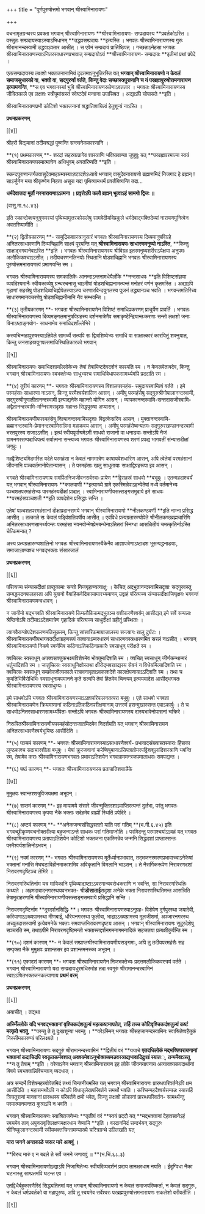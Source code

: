 +++
title = "पूर्णपुरुषोत्तमो भगवान् श्रीस्वामिनारायणः"

+++

वचनामृतग्रन्थस्य प्रवक्ता भगवान् श्रीस्वामिनारायणः **श्रीस्वामिनारायण- सम्प्रदायस्य **प्रवर्तकोऽस्ति । वस्तुतः सम्प्रदायस्याऽस्याऽभिधानम् **उद्धवसम्प्रदायः **इत्यस्ति । भगवतः श्रीस्वामिनारायणस्य गुरुः श्रीरामानन्दस्वामी उद्धवाऽवतार आसीत् । स एवेमं सम्प्रदायं प्रातिष्ठिपत् । गच्छताऽनेहसा भगवतः श्रीस्वामिनारायणस्याऽनितरसाधारणप्रभावात् सम्प्रदायोऽयं **श्रीस्वामिनारायण- सम्प्रदायः **इतीमां प्रथां प्रपेदे ।

एतत्सम्प्रदायस्य लक्षशो भक्तजनानामियं दृढतमाऽनुभूतिरस्ति यत् **भगवान् श्रीस्वामिनारायणो न केवलं समाजसुधारको वा**,  **भक्तो वा**,  **सद्गुरुर्वा वर्तते**,  **किन्तु वेदाः सच्छास्त्रपुराणानि च यं परब्रह्मपुरुषोत्तमनारायण इत्यामनन्ति**,  **स एव भगवानस्यां भुवि श्रीस्वामिनारायणरूपेणाऽवततार । भगवतः श्रीस्वामिनारायणस्य जीवितकाले एव लक्षशः स्त्रीपुमांसस्तं स्वेष्टदेवं मन्वाना उपासिषत । अद्याऽपि चोपासते **इति ।

श्रीस्वामिनारायणप्रभौ कोटिशो भक्तजनानां श्रद्धातिशायित्वं हेतुशून्यं नाऽस्ति ।

**प्रथमप्रकरणम्**

[[४]]

श्रीहरौ विद्यमानां तदीयश्रद्धां पुष्णन्ति सन्त्यनेककारणानि ।

**(१) प्रथमकारणम् **-  शरदां सहस्रात्प्रागेव शास्त्राणि भविष्यवाण्या जुघुषुः यत् **परब्रह्मपरमात्मा स्वयं श्रीस्वामिनारायणपरमात्मत्वेन अधिभुवम् अवतरिष्यति **इति ।

स्कन्दपुराणान्तर्गतवासुदेवमाहात्म्यस्याऽष्टादशेऽध्याये भगवान् वासुदेवनारायणो ब्रह्माणमिदं निजगाद हे ब्रह्मन् ! साऽर्जुनेन मया श्रीकृष्णेन निहता असुरा यदा पृथिव्यामधर्मं प्रवर्तयिष्यन्ति तदा...

**धर्मदेवात्तदा मूर्तौ नरनारायणाऽऽत्मना । प्रवृत्तेऽपि कलौ ब्रह्मन् भूत्वाऽहं सामगो द्विजः ॥**

(वासु.मा.१८.४३)

इति स्कान्दोक्त्यनुगुणमस्यां पृथिव्यामुत्तरकोसलेषु सामवेदीयविप्रकुले धर्मदेवाद्भक्तिदेव्यां नारायणमुनित्वेन अवतरिष्यामीति ।

**(२) द्वितीयकारणम् **-  सामुद्रिकशास्त्रानुसारं भगवतः श्रीस्वामिनारायणस्य दिव्यमानुषविग्रहे अनितरसाधारणानि दिव्यचिह्नानि साक्ष्यं पूरयन्ति यत् **श्रीस्वामिनारायणः साधारणमनुष्यो नाऽस्ति**,  **किन्तु साक्षाद्भगवानेवाऽस्ति **इति । भगवतः श्रीस्वामिनारायणस्य श्रीविग्रह इतरमनुष्यशरीराऽपेक्षया अनुपमः अलौकिकश्चाऽऽसीत् । तदीयचरणनलिनयोः स्थितानि षोडशचिह्नानि भगवतः श्रीस्वामिनारायणस्य पुरुषोत्तमनारायणत्वं प्रमाणयन्ति स्म ।

भगवतः श्रीस्वामिनारायणस्य समकालिकैः आनन्दाऽन्तनामधेयैर्लोके **नन्दसाधवः **इति विशिष्टसंज्ञया व्यपदिश्यमानैः स्वीयकाव्येषु ग्रन्थरचनासु चाऽमीषां षोडशचिह्नानामत्यन्तं मनोहरं वर्णनं कृतमस्ति । अद्याऽपि गृहाणां सहस्रेषु षोडशदिव्यचिह्नोपेतस्याऽस्य चरणारविन्दयुगलस्य पूजनं तद्ध्यानञ्च भवति । भगवन्तमतिरिच्य साधारणमानवचरणेषु षोडशचिह्नानीमानि नैव सम्भवन्ति ।

**(३) तृतीयकारणम् **-  भगवता श्रीस्वामिनारायणेन विशिष्टं समाधिप्रकरणम् प्राचुर्येण प्रावर्ति । भगवतः श्रीस्वामिनारायणस्य दिव्यमङ्गलमानुषविग्रहस्य दर्शनमात्रेणैव समाकृष्टेन्द्रियान्तःकरणाः सन्तो लक्षशो जनाः विनाऽष्टाङ्गयोग- साधनामेव समाधिदशाँल्लेभिरे ।

कस्यचिन्महापुरुषस्याऽतिवेले सामर्थ्ये सत्यपि सः द्वित्रशिष्येभ्यः समाधिं वा साक्षात्कारं कारयितुं शक्नुयात्, किन्तु जनसाहस्रयुगपत्समाधिस्थितिकारको भगवान्

[[५]]

श्रीस्वामिनारायणः समाधिदशायाँल्लोकेभ्यः तेषां तेषामिष्टदेवदर्शनं कारयति स्म । न केवलमेतावदेव, किन्तु भगवान् श्रीस्वामिनारायणः स्वभक्तेभ्यः साधुभ्यश्च समाधिविधापकसामर्थ्यमपि प्रददाति स्म ।

**(४) तुरीयं कारणम् **-  भगवतः श्रीस्वामिनारायणस्य विशालपरमहंस- समुदायस्वामित्वं वर्तते । इमे परमहंसाः साधारणा नाऽसन्, किन्तु परमैश्वर्यशालिन आसन् । अमीषु परमहंसेषु सद्गुरुश्रीगोपालानन्दस्वामी, सद्गुरुश्रीगुणातीतानन्दस्वामी इत्याद्यनेके महान्तो योगिन आसन् । व्यापकानन्दस्वामि-सन्तदासजीस्वामि- अद्वैतानन्दस्वामि-मग्निरामसदृशाः महान्तः सिद्धपुरुषा अप्यासन् ।

श्रीस्वामिनारायणीयपरमहंसेषु नित्यानन्दस्वामिसदृशाः विद्वत्केसरिण आसन् । मुक्तानन्दस्वामि-ब्रह्मानन्दस्वामि-प्रेमानन्दस्वामिसन्निभा महाकवय आसन् । अमीषु परमहंसेष्वन्यतमः सद्गुरुरखण्डानन्दस्वामी भरतपुरस्य राजाऽऽसीत् । इत्थं स्वीयपूर्वाश्रमेऽमी साधवो राजानो वा धनाढ्याः सन्तोऽपि नैजं ग्रामनगरसम्पदाधिपत्यं सर्वात्मना सन्त्यज्य भगवतः श्रीस्वामिनारायणस्य शरणं प्रपद्य भागवतीं संन्यासदीक्षां जगृहुः ।

महद्वैशिष्ट्यमिदमस्ति यदेते परमहंसा न केवलं नाममात्रेण काषायवेशधारिण आसन्, अपि त्वेतेषां परमहंसानां जीवनानि पञ्चवर्तमानोपेतान्यासन् । ते परमहंसाः खलु साधुतायाः साक्षाद्विग्रहरूपा इव आसन् ।

भगवते श्रीस्वामिनारायणाय समर्पितनिजजीवनसर्वस्वाः प्रायेण **द्विसहस्रं साधवो **बभूवुः । एतन्महदाश्चर्यं यत् भगवान् श्रीस्वामिनारायणः **कालवाणी **इत्याख्ये ग्रामे एकस्मिन्नेवाऽहन्येतेषां मध्ये वर्तमानेभ्यः पञ्चशतपरमहंसेभ्यः पारमहंस्यदीक्षां प्रादात् । स्वामिनारायणीयसत्सङ्गसमुदाये इमे साधवः **परमहंसपञ्चशती **इति व्यपदेशेन प्रसिद्धाः सन्ति ।

एतेषां पञ्चशतपरमहंसानां दीक्षाप्रदानसमये भगवान् श्रीस्वामिनारायणो **नीलकण्ठवर्णी **इति नाम्ना प्रसिद्ध आसीत् । तत्काले सः केवलं षड्विंशतिवर्षीय आसीत् । एवंविधे प्रत्यग्रतारुण्योपेते श्रीनीलकण्ठब्रह्मचारिणि अनितरसाधारणसामर्थ्यवन्तः परमहंसा नवनवोन्मेषप्रेमबन्धेनाऽतितरां स्निग्धा आसन्नितीयं चमत्कृतिर्नाऽस्ति चेत्किमन्यत् ?

अस्य प्रत्यग्रतारुण्यशालिनो भगवतः श्रीस्वामिनारायणस्यैकेनैव आज्ञापत्रेणाऽष्टादश भूसम्पद्धनाढयाः, समाजाऽग्रण्यश्च भगवद्भक्ताः संसारजालं

**प्रथमप्रकरणम्**

[[६]]

परित्यज्य संन्यासदीक्षां प्राप्तुकामाः सन्तो निजगृहाण्यत्याक्षुः । केचित् अद्भुतानन्दस्वामिसदृशाः सद्गुरवस्तु सम्बद्धमदनफलहस्ता अपि युवानो वैवाहिकवेदिकायामारभ्यमाणम् उद्वाहं परित्यज्य संन्यासदीक्षाजिघृक्षवः भगवन्तं श्रीस्वामिनारायणमन्वधावन् ।

न जानीमो यद्भगवति श्रीस्वामिनारायणे किमलौकिकमद्भुतञ्च वशीकरणैश्वर्यम् आसीद्यत् इमे सर्वे सम्पन्नाः श्रेष्ठिनोऽपि तदीयाऽऽदेशमात्रेण गृहादिकं परित्यज्य साधुदीक्षां ग्रहीतुं प्रस्थिताः ।

त्यागवैराग्योपदेशकरणमतिसुकरम्, किन्तु सांसारिकमायाजालस्य सन्त्यागः खलु दुर्घटः । श्रीस्वामिनारायणीयभागवतदीक्षाग्रहणरूपं काषायाऽम्बरधारणं साधारणवस्त्रधारणमिव सरलं नाऽसीत् । भगवान् श्रीस्वामिनारायणो निकषे स्वर्णमिव कठिनाऽतिकठिनप्रकारैः स्वसाधून् परीक्षते स्म ।

क्वचित्सः स्वसाधून् अपक्वसक्तुकभक्ष्यविशेषमेव भोक्तुमादिशति स्म । क्वचित् स्वसाधून् जीर्णकन्थाम्बरं धर्तुमादिशति स्म । जातुचित्सः स्वसाधूनिक्षोस्तथा क्षीरोद्भवखाद्यस्य सेवनं न विधेयमित्यादिशति स्म । क्वचित्सः स्वसाधून् सम्प्रवेकशैत्यकाले रात्रावनावृताऽवकाशदेशे कालक्षेपणायाऽऽदिशति स्म । तथा च कुमतिभिर्विरोधिभिः स्वसाधूनामपमानने कृते सत्यपि तेषां हितमेव चिन्त्यम् इत्ययमादेश आसीद्भगवतः श्रीस्वामिनारायणस्य स्वसाधुभ्यः ।

इमे साधवोऽपि भगवतः श्रीस्वामिनारायणस्याऽऽज्ञापरिपालनतत्परा बभूवुः । एते साधवो भगवता श्रीस्वामिनारायणेन क्रियमाणानां कठिनाऽतिकठिनपरीक्षणानाम् उत्तरणं हसन्मुखास्सन्त एवाऽकार्षुः । ते च साधवोऽनितरसाधारणसामर्थ्योपेताः सन्तोऽपि भगवतः श्रीस्वामिनारायणस्य दास्यभावेनोपासनां चक्रिरे ।

निरूपितश्रीस्वामिनारायणीयपरमहंसोदन्तजातमिदमेव निदर्शयति यत् भगवान् श्रीस्वामिनारायण अनितरसाधारणैश्वर्यभूयिष्ठ आसीदिति ।

**(५) पञ्चमं कारणम् **-  भगवतः श्रीस्वामिनारायणस्याऽसाधारणैश्वर्य- प्रभावादसंख्यास्तस्कराः हिंसका लुण्ठकाश्च सदाचारशीला बभूवुः । येषां क्रूरजनानां करेष्विषुबाणाऽसिपत्रतोमरपट्टिशशूलादिशस्त्राणि भवन्ति स्म, तेषामेव कराः श्रीस्वामिनारायणभगवतः प्रभावाऽतिशयेन भगवन्नाममन्त्रजपमालाधराः समपद्यन्त ।

**(६) षष्ठं कारणम् **-  भगवतः श्रीस्वामिनारायणस्य प्रतापातिशयान्नैके

[[७]]

मुमुक्षवः स्वान्तश्शत्रुविजयक्षमा अभूवन् ।

**(७) सप्तमं कारणम् **-  इह मायामये संसारे जीवन्मुक्तिदशाऽवाप्तिरत्यन्तं दुर्लभा, परंतु भगवतः श्रीस्वामिनारायणस्य कृपया नैके भक्ताः सदेहमेव ब्राह्मीं स्थितिं प्रपेदिरे ।

**(८) अष्टमं कारणम् **-  **अनेकजन्मसंसिद्धस्ततो याति परां गतिम् **(भ.गी.६.४५) इति भगवच्छ्रीकृष्णवचनोक्तरीत्या बहुजन्माऽन्ते साधकः परां गतिमाप्नोति । परमिदन्तु परमाश्चर्याऽऽवहं यत् भगवतः श्रीस्वामिनारायणस्य प्रतापाऽतिशयेन कोटिशो भक्तजना एकस्मिन्नेव जन्मनि सिद्धदशां प्राप्तास्सन्तः परमैश्वर्यशालिनोऽभवन् ।

**(९) नवमं कारणम् **-  भगवतः श्रीस्वामिनारायणस्य मूर्तेर्ध्यानप्रभावात्, तद्भजनस्मरणप्रभावाच्चाऽनेकेषां भक्तानां मनांसि मेघघटाविहीनमाकाशमिव अविकृतानि विमलानि चाऽसन् । ते नैसर्गिकरूपेण निरावरणदशां निरावरणदृष्टिञ्च लेभिरे ।

निरावरणस्थितिर्नाम यत्र मायिकानि पृथिव्याद्यष्टाऽऽवरणान्यवरोधकराणि न भवन्ति, सा निरावरणस्थितिः कथ्यते । अहमदाबादनगरस्थयवनभक्त- श्री**डोसाताई**सदृशा अनेके भक्ता निरावरणस्थितिमन्त आसन्निति तेषामुदाहरणानि श्रीस्वामिनारायणीयसत्सङ्गसमवाये प्रसिद्धानि सन्ति ।

निरावरणदृष्टिर्नाम **दूरदर्शनसिद्धिः **।  भगवतः श्रीस्वामिनारायणस्याऽनुग्रह- विशेषेण दुर्गपुरस्था जयादेवी, करियाणाऽऽख्यग्रामस्था मीणबाई, धौरेयनगरस्था फूलीबा, भाद्राऽऽख्यग्रामस्य मूलजीशर्मा, अञ्जारनगरस्थ अच्युतदासस्वामी इत्येवमनेके भक्ताः समवाप्तनिरावरणदृष्टय आसन् । भगवान् श्रीस्वामिनारायणः सुदूरदेशेषु सञ्चरति स्म, तथाऽपीमे निरावरणदृष्टिमन्तो भक्तास्तद्दर्शनगमनागमनादिकं सहजतया प्रत्यक्षीकुर्वन्ति स्म ।

**(१०) दशमं कारणम् **-  न केवलं सम्प्राप्तश्रीस्वामिनारायणीयसङ्गमाः, अपि तु तदीयपरमहंसैः सह सम्पृक्ता नैके मुमुक्षवः प्रशान्तसर इव प्रशान्तमनस्का अभूवन् ।

**(११) एकादशं कारणम् **-  भगवता श्रीस्वामिनारायणेन निजभक्तेभ्यः प्रदत्तमलौकिकवरत्रयं वर्तते । भगवान् श्रीस्वामिनारायणो यदा सम्प्रदायधुरमधिरुरोह तदा स्वगुरुं श्रीरामानन्दस्वामिनं स्वाऽऽश्रितभक्तजनकल्याणाय **प्रथमं वरम्**

**प्रथमप्रकरणम्**

[[८]]

अयाचीत् । तद्यथा

**अस्मिँल्लोके यदि भगवद्भक्तानां वृश्चिकदंशतुल्यं महत्कष्टमापतेत्**,  **तर्हि तच्च कोटिवृश्चिकदंशतुल्यं कष्टं मत्कृते भवतु**,  **परन्तु ते तु दुःखशून्या भवन्तु । **वरेऽस्मिन् भगवतः श्रीसहजानन्दस्वामिनः स्वाश्रितेष्वहैतुकं निस्सीमकारुण्यं परिलक्ष्यते ।

भगवान् श्रीस्वामिनारायणः सद्गुरुं श्रीरामानन्दस्वामिनं **द्वितीयं वरं **ययाचे **एतदधिलोकं मद्भक्तिपरायणानां भक्तानां कदाचिदपि स्वकृतकर्मवशात् अवश्यमेवाऽनुभोक्तव्यमन्नवस्त्राद्यभावादिदुःखं स्यात**्, **तन्ममैवाऽस्तु**,  **न  तु तेषाम् **इति । वरेणाऽनेन भगवान् श्रीस्वामिनारायण इह लोके जीवनयापनाय अत्यावश्यकपदार्थानां विषये स्वभक्तान्निश्चिन्तान् व्यदधात् ।

अत्र सन्दर्भे विशेषमहत्त्वोपेतमिदं तथ्यं चिन्तनीयमस्ति यत् भगवान् श्रीस्वामिनारायणः प्रारब्धपरिवर्तनेऽपि क्षम आसीदिति । महासमर्थोऽपि न कोऽपि विधातृलेखपरिवर्तने समर्थो भवति । कश्चिन्महदैश्वर्यसम्पन्नः स्यात्तर्हि त्रिचतुराणां मानवानां प्रारब्धस्य परिवर्तने क्षमो भवेत्, किन्तु लक्षशो लोकानां प्रारब्धपरिवर्तन- सामर्थ्यन्तु परमात्मानमन्तरा कुत्राऽपि न भवति ।

भगवान् श्रीस्वामिनारायणः स्वाश्रितजनेभ्यः **तृतीयं वरं **स्वयं प्रददौ यत् **मद्भक्तानां देहावसानेऽहं स्वयमेव तान् अपुनरावृत्तिलक्षणमक्षरधाम नेष्यामि **इति । वरदानमिदं सन्दर्भयन् सद्गुरुः श्रीनिष्कुलानन्दस्वामी स्वीयभक्तचिन्तामण्याख्ये चरित्रग्रन्थे उल्लिखति यत्

**मारा जनने अन्तकाळे जरूर मारे आववुं ।**

**बिरुद मारुं ए न बदले ते सर्वे जनने जणाववुं ॥ **(भ.चिं.६८.३)

भगवान् श्रीस्वामिनारायणोऽद्याऽपि निजाश्रितेभ्यः स्वीयदिव्यदर्शनं प्रदाय तानक्षरधाम नयति । ईदृग्विधा नैका घटनास्तु साम्प्रतमपि घटन्त एव ।

एतद्विधैर्बहुकारणैरिदं सिद्ध्यतितमां यत् भगवान् श्रीस्वामिनारायणो न केवलं समाजपरिष्कर्ता, न केवलं सद्गुरुः, न केवलं धर्मप्रवर्तको वा महापुरुषः, अपि तु स्वयमेव सर्वेश्वरः परब्रह्मपुरुषोत्तमनारायणः सकलेशो वरीवर्तीति ।

[[९]]
